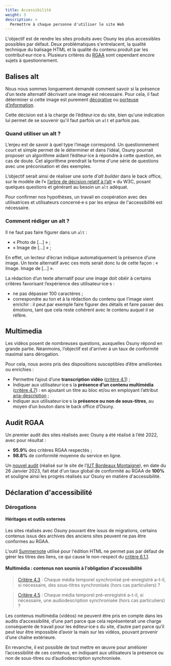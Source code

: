 ```yaml
---
title: Accessibilité
weight: 3
description: >
  Permettre à chaque personne d'utiliser le site Web
---
```


L'objectif est de rendre les sites produits avec Osuny les plus accessibles possibles par défaut. 
Deux problématiques s'entrelacent, la qualité technique du balisage HTML et la qualité du contenu produit par les contribut·eur·rice·s.
Plusieurs critères du [RGAA](https://accessibilite.numerique.gouv.fr/methode/criteres-et-tests/) sont cependant encore sujets à questionnement.

## Balises alt

Nous nous sommes longuement demandé comment savoir si la présence d’un texte alternatif décrivant une image est nécessaire. Pour cela, il faut déterminer si cette image est purement [décorative](https://accessibilite.numerique.gouv.fr/methode/glossaire/#image-de-decoration) ou [porteuse d’information](https://accessibilite.numerique.gouv.fr/methode/glossaire/#image-porteuse-d-information).

Cette décision est à la charge de l’éditeur·ice du site, bien qu'une indication lui permet de se souvenir qu'il faut parfois un `alt` et parfois pas.

### Quand utiliser un alt ?

L’enjeu est de savoir à quel type l’image correspond. Un questionnement court et simple permet de le déterminer et dans l’idéal, Osuny pourrait proposer un algorithme aidant l’éditeur·ice à répondre à cette question, en cas de doute. Cet algorithme prendrait la forme d'une série de questions avec une préconisation et des exemples.

L’objectif serait ainsi de réaliser une sorte d’*alt builder* dans le back office, sur le modèle de l’« [l’arbre de décision relatif à l’alt](https://www.w3.org/WAI/tutorials/images/decision-tree/) » du W3C, posant quelques questions et générant au besoin un `alt` adéquat.

Pour confirmer nos hypothèses, un travail en coopération avec des utilisatrices et utilisateurs concerné·e·s par les enjeux de l'accessibilité est nécessaire.

### Comment rédiger un alt ?

Il ne faut pas faire figurer dans un `alt` : 
* « Photo de [...] » ;
* « Image de [...] » ;

En effet, un lecteur d’écran indique automatiquement la présence d’une image. Un texte alternatif avec ces mots serait donc lu de cette façon : «  Image. Image de [...] ».

La rédaction d’un texte alternatif pour une image doit obéir à certains critères favorisant l’expérience des utilisateur·ice·s :
* ne pas dépasser 100 caractères ;
* correspondre au ton et à la rédaction du contenu que l’image vient enrichir : il peut par exemple faire figurer des détails et faire passer des émotions, tant que cela reste cohérent avec le contenu auquel il se réfère.

## Multimedia

Les vidéos posent de nombreuses questions, auxquelles Osuny répond en grande partie. Néanmoins, l’objectif est d'arriver à un taux de conformité maximal sans dérogation.

Pour cela, nous avons pris des dispositions susceptibles d’être améliorées ou enrichies :
* Permettre l’ajout d’une **transcription vidéo** ([critère 4.1](https://accessibilite.numerique.gouv.fr/methode/criteres-et-tests/#4.1)) ;
* Indiquer aux utilisateur·ice·s la **présence d’un contenu multimédia** ([critère 4.7](https://accessibilite.numerique.gouv.fr/methode/criteres-et-tests/#4.7)) : en ajoutant un titre au bloc et/ou en employant l’attribut [aria-description](https://developer.mozilla.org/en-US/docs/Web/Accessibility/ARIA/Attributes/aria-description) ;
* Indiquer aux utilisateur·ice·s la **présence ou non de sous-titres**, au moyen d’un bouton dans le back office d’Osuny.

## Audit RGAA

Un premier audit des sites réalisés avec Osuny a été réalisé à l’été 2022, avec pour résultat :
* **95.9%** des critères RGAA respectés ;
* **98.8%** de conformité moyenne du service en ligne.

Un [nouvel audit](https://ara.numerique.gouv.fr/rapports/23UbM0RDOAzJg6OEWaIIT) (réalisé sur le site de l’[IUT Bordeaux Montaigne](https://www.iut.u-bordeaux-montaigne.fr/)), en date du 26 Janvier 2023, fait état d'un taux global de conformité au RGAA de **100%** et souligne ainsi les progrès réalisés sur Osuny en matière d'accessibilité.

## Déclaration d'accessibilité

### Dérogations

#### Héritages et outils externes

Les sites réalisés avec Osuny pouvant être issus de migrations, certains contenus issus des archives des anciens sites peuvent ne pas être conformes au RGAA.

L'outil [Summernote](https://summernote.org/) utilisé pour l'édition HTML ne permet pas par défaut de gérer les titres des liens, ce qui cause le non-respect du [critère 6.1.1](https://accessibilite.numerique.gouv.fr/methode/criteres-et-tests/#6.1).

#### Multimédia : contenus non soumis à l'obligation d'accessibilité

> [Critère 4.3](https://accessibilite.numerique.gouv.fr/methode/criteres-et-tests/#4.3) : Chaque média temporel synchronisé pré-enregistré a-t-il, si nécessaire, des sous-titres synchronisés (hors cas particuliers) ?

> [Critère 4.5](https://accessibilite.numerique.gouv.fr/methode/criteres-et-tests/#4.5) : Chaque média temporel pré-enregistré a-t-il, si nécessaire, une audiodescription synchronisée (hors cas particuliers) ?

Les contenus multimédia (vidéos) ne peuvent être pris en compte dans les audits d’accessibilité, d’une part parce que cela représenterait une charge conséquente de travail pour les éditeur·ice·s du site, d’autre part parce qu’il peut leur être impossible d’avoir la main sur les vidéos, pouvant provenir d’une chaîne extérieure.

En revanche, il est possible de tout mettre en œuvre pour améliorer l’accessibilité de ces contenus, en indiquant aux utilisateurs la présence ou non de sous-titres ou d’audiodescription synchronisée.